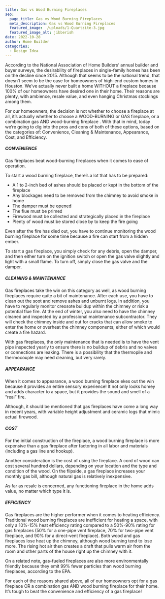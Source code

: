 ```yaml
---
title: Gas vs Wood Burning Fireplaces
seo:
  page_title: Gas vs Wood Burning Fireplaces
  meta_description: Gas vs Wood Burning Fireplaces
  featured_image:  /uploads/1-Quartzite-3.jpg
  featured_image_alt: jibberish
date: 2022-10-28
author: Home Builder
categories:
  - Design Idea
---
```


According to the National Association of Home Builders’ annual builder and buyer surveys, the desirability of fireplaces in single-family homes has been on the decline since 2015. Although that seems to be the national trend, that doesn’t seem to be the case for homeowners of high-end custom homes in Houston. We’ve actually never built a home WITHOUT a fireplace because 100% of our homeowners have desired one in their home. Their reasons are plenty, with ambience, resale value, and even hanging Christmas stockings among them.

For our homeowners, the decision is not whether to choose a fireplace at all, it’s actually whether to choose a WOOD-BURNING or GAS fireplace, or a combination gas AND wood-burning fireplace . With that in mind, today we’re going to dig into the pros and cons of both of these options, based on the categories of: Convenience, Cleaning & Maintenance, Appearance, Cost, and Efficiency.

##### CONVENIENCE

Gas fireplaces beat wood-burning fireplaces when it comes to ease of operation.

To start a wood burning fireplace, there’s a lot that has to be prepared:

* A 1 to 2-inch bed of ashes should be placed or kept in the bottom of the fireplace
* Any blockages need to be removed from the chimney to avoid smoke in home
* The damper must be opened
* The flue must be primed
* Firewood must be collected and strategically placed in the fireplace
* Plenty of wood must be stored close by to keep the fire going

Even after the fire has died out, you have to continue monitoring the wood burning fireplace for some time because a fire can start from a hidden ember.

To start a gas fireplace, you simply check for any debris, open the damper, and then either turn on the ignition switch or open the gas valve slightly and light with a small flame. To turn off, simply close the gas valve and the damper.

##### CLEANING & MAINTENANCE

Gas fireplaces take the win on this category as well, as wood burning fireplaces require quite a bit of maintenance. After each use, you have to clean out the soot and remove ashes and unburnt logs. In addition, you have to regularly monitor creosote buildup within the chimney or risk a potential flue fire. At the end of winter, you also need to have the chimney cleaned and inspected by a professional maintenance subcontractor. They will check the chimney inside and out for cracks that can allow smoke to enter the home or overheat the chimney components; either of which would create a fire hazard.

With gas fireplaces, the only maintenance that is needed is to have the vent pipe inspected yearly to ensure there is no buildup of debris and no valves or connections are leaking. There is a possibility that the thermopile and thermocouple may need cleaning, but very rarely.

##### APPEARANCE

When it comes to appearance, a wood burning fireplace ekes out the win because it provides an entire sensory experience! It not only looks homey and adds character to a space, but it provides the sound and smell of a “real” fire.

Although, it should be mentioned that gas fireplaces have come a long way in recent years, with variable height adjustment and ceramic logs that mimic actual firewood.

##### COST

For the initial construction of the fireplace, a wood burning fireplace is more expensive than a gas fireplace after factoring in all labor and materials (including a gas line and hookup).

Another consideration is the cost of using the fireplace. A cord of wood can cost several hundred dollars, depending on your location and the type and condition of the wood. On the flipside, a gas fireplace increases your monthly gas bill, although natural gas is relatively inexpensive.

As far as resale is concerned, any functioning fireplace in the home adds value, no matter which type it is.

##### EFFICIENCY

Gas fireplaces are the higher performer when it comes to heating efficiency. Traditional wood burning fireplaces are inefficient for heating a space, with only a 10%-15% heat efficiency rating compared to a 50%-90% rating for gas fireplaces (50% for a one-pipe vent fireplace, 70% for two-pipe vent fireplace, and 90% for a direct-vent fireplace). Both wood and gas fireplaces lose heat up the chimney, although wood burning tend to lose more. The rising hot air then creates a draft that pulls warm air from the room and other parts of the house right up the chimney with it.

On a related note, gas-fueled fireplaces are also more environmentally friendly because they emit 99% fewer particles than wood burning fireplaces, according to the EPA.

For each of the reasons shared above, all of our homeowners opt for a gas fireplace OR a combination gas AND wood burning fireplace for their home. It’s tough to beat the convenience and efficiency of a gas fireplace!

